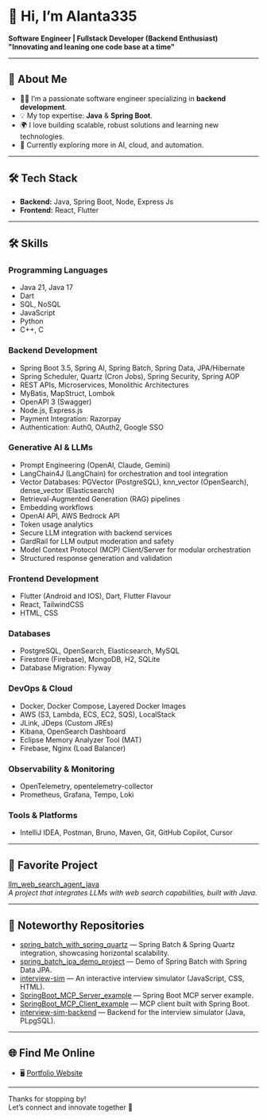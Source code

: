 # 👋 Hi, I’m Alanta335

**Software Engineer | Fullstack Developer (Backend Enthusiast)  
"Innovating and leaning one code base at a time"**

---

## 🚀 About Me

- 👨‍💻 I’m a passionate software engineer specializing in **backend development**.
- 💡 My top expertise: **Java** & **Spring Boot**.
- 🌍 I love building scalable, robust solutions and learning new technologies.
- 🌱 Currently exploring more in AI, cloud, and automation.

---

## 🛠️ Tech Stack

- **Backend:** Java, Spring Boot, Node, Express Js
- **Frontend:** React, Flutter

---

## 🛠️ Skills

### Programming Languages

- Java 21, Java 17
- Dart
- SQL, NoSQL
- JavaScript
- Python
- C++, C

### Backend Development

- Spring Boot 3.5, Spring AI, Spring Batch, Spring Data, JPA/Hibernate
- Spring Scheduler, Quartz (Cron Jobs), Spring Security, Spring AOP
- REST APIs, Microservices, Monolithic Architectures
- MyBatis, MapStruct, Lombok
- OpenAPI 3 (Swagger)
- Node.js, Express.js
- Payment Integration: Razorpay
- Authentication: Auth0, OAuth2, Google SSO

### Generative AI & LLMs

- Prompt Engineering (OpenAI, Claude, Gemini)
- LangChain4J (LangChain) for orchestration and tool integration
- Vector Databases: PGVector (PostgreSQL), knn_vector (OpenSearch), dense_vector (Elasticsearch)
- Retrieval-Augmented Generation (RAG) pipelines
- Embedding workflows
- OpenAI API, AWS Bedrock API
- Token usage analytics
- Secure LLM integration with backend services
- GardRail for LLM output moderation and safety
- Model Context Protocol (MCP) Client/Server for modular orchestration
- Structured response generation and validation

### Frontend Development

- Flutter (Android and IOS), Dart, Flutter Flavour
- React, TailwindCSS
- HTML, CSS

### Databases

- PostgreSQL, OpenSearch, Elasticsearch, MySQL
- Firestore (Firebase), MongoDB, H2, SQLite
- Database Migration: Flyway

### DevOps & Cloud

- Docker, Docker Compose, Layered Docker Images
- AWS (S3, Lambda, ECS, EC2, SQS), LocalStack
- JLink, JDeps (Custom JREs)
- Kibana, OpenSearch Dashboard
- Eclipse Memory Analyzer Tool (MAT)
- Firebase, Nginx (Load Balancer)

### Observability & Monitoring

- OpenTelemetry, opentelemetry-collector
- Prometheus, Grafana, Tempo, Loki

### Tools & Platforms

- IntelliJ IDEA, Postman, Bruno, Maven, Git, GitHub Copilot, Cursor

---
## 🌟 Favorite Project

[llm_web_search_agent_java](https://github.com/alanta335/llm_web_search_agent_java)  
_A project that integrates LLMs with web search capabilities, built with Java._

---

## 📂 Noteworthy Repositories

- [spring_batch_with_spring_quartz](https://github.com/alanta335/spring_batch_with_spring_quartz) — Spring Batch & Spring Quartz integration, showcasing horizontal scalability.
- [spring_batch_jpa_demo_project](https://github.com/alanta335/spring_batch_jpa_demo_project) — Demo of Spring Batch with Spring Data JPA.
- [interview-sim](https://github.com/alanta335/interview-sim) — An interactive interview simulator (JavaScript, CSS, HTML).
- [SpringBoot_MCP_Server_example](https://github.com/alanta335/SpringBoot_MCP_Server_example) — Spring Boot MCP server example.
- [SpringBoot_MCP_Client_example](https://github.com/alanta335/SpringBoot_MCP_Client_example) — MCP client built with Spring Boot.
- [interview-sim-backend](https://github.com/alanta335/interview-sim-backend) — Backend for the interview simulator (Java, PLpgSQL).

---

## 🌐 Find Me Online

- 🖥️ [Portfolio Website](https://alanta335portfolio.netlify.app/)

---

Thanks for stopping by!  
Let’s connect and innovate together 🚀
